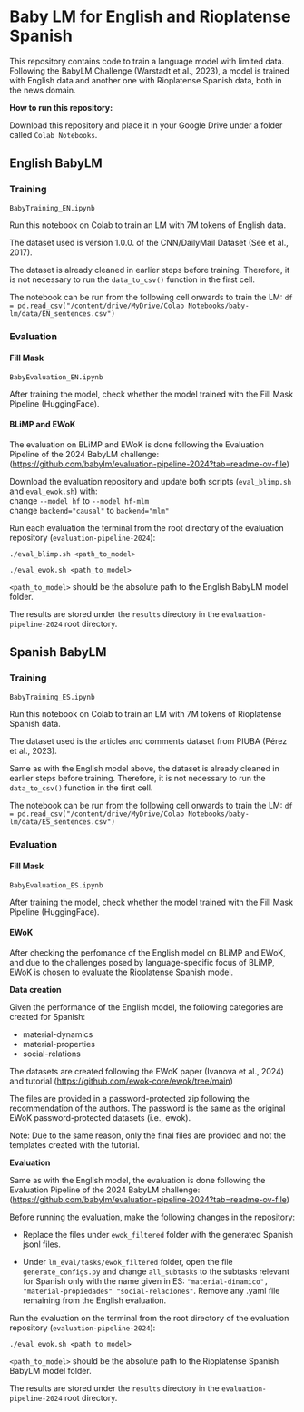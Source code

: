 # Baby LM for English and Rioplatense Spanish

This repository contains code to train a language model with limited data. Following the BabyLM Challenge (Warstadt et al., 2023), a model is trained with English data and another one with Rioplatense Spanish data, both in the news domain. 

**How to run this repository:**

Download this repository and place it in your Google Drive under a folder called `Colab Notebooks`.

## English BabyLM

### Training

`BabyTraining_EN.ipynb`

Run this notebook on Colab to train an LM with 7M tokens of English data.

The dataset used is version 1.0.0. of the CNN/DailyMail Dataset (See et al., 2017).

The dataset is already cleaned in earlier steps before training. Therefore, it is not necessary to run the `data_to_csv()` function in the first cell.

The notebook can be run from the following cell onwards to train the LM:
`df = pd.read_csv("/content/drive/MyDrive/Colab Notebooks/baby-lm/data/EN_sentences.csv")` 

### Evaluation

#### Fill Mask

`BabyEvaluation_EN.ipynb`

After training the model, check whether the model trained with the Fill Mask Pipeline (HuggingFace).

#### BLiMP and EWoK

The evaluation on BLiMP and EWoK is done following the Evaluation Pipeline of the 2024 BabyLM challenge: (https://github.com/babylm/evaluation-pipeline-2024?tab=readme-ov-file)

Download the evaluation repository and update both scripts (`eval_blimp.sh` and `eval_ewok.sh`) with: \
 change `--model hf` to `--model hf-mlm` \
 change `backend="causal"` to `backend="mlm"`

Run each evaluation the terminal from the root directory of the evaluation repository (`evaluation-pipeline-2024`):

`./eval_blimp.sh <path_to_model>`

`./eval_ewok.sh <path_to_model>`

`<path_to_model>` should be the absolute path to the English BabyLM model folder.

The results are stored under the `results` directory in the `evaluation-pipeline-2024` root directory.


## Spanish BabyLM

### Training

`BabyTraining_ES.ipynb`

Run this notebook on Colab to train an LM with 7M tokens of Rioplatense Spanish data.


The dataset used is the articles and comments dataset from PIUBA (Pérez et al., 2023).

Same as with the English model above, the dataset is already cleaned in earlier steps before training. Therefore, it is not necessary to run the `data_to_csv()` function in the first cell.

The notebook can be run from the following cell onwards to train the LM:
`df = pd.read_csv("/content/drive/MyDrive/Colab Notebooks/baby-lm/data/ES_sentences.csv")` 

### Evaluation

#### Fill Mask

`BabyEvaluation_ES.ipynb`

After training the model, check whether the model trained with the Fill Mask Pipeline (HuggingFace).

#### EWoK

After checking the perfomance of the English model on BLiMP and EWoK, and due to the challenges posed by language-specific focus of BLiMP, EWoK is chosen to evaluate the Rioplatense Spanish model.

**Data creation**

Given the performance of the English model, the following categories are created for Spanish:

- material-dynamics
- material-properties
- social-relations

The datasets are created following the EWoK paper (Ivanova et al., 2024) and tutorial (https://github.com/ewok-core/ewok/tree/main)

The files are provided in a password-protected zip following the recommendation of the authors. The password is the same as the original EWoK password-protected datasets (i.e., ewok). 

Note: Due to the same reason, only the final files are provided and not the templates created with the tutorial.

**Evaluation**

Same as with the English model, the evaluation is done following the Evaluation Pipeline of the 2024 BabyLM challenge: (https://github.com/babylm/evaluation-pipeline-2024?tab=readme-ov-file)

Before running the evaluation, make the following changes in the repository:

- Replace the files under `ewok_filtered` folder with the generated Spanish jsonl files.

- Under `lm_eval/tasks/ewok_filtered` folder, open the file `generate_configs.py` and change `all_subtasks` to the subtasks relevant for Spanish only with the name given in ES: `"material-dinamico", "material-propiedades" "social-relaciones"`. 
Remove any .yaml file remaining from the English evaluation.


Run the evaluation on the terminal from the root directory of the evaluation repository (`evaluation-pipeline-2024`):

`./eval_ewok.sh <path_to_model>`

`<path_to_model>` should be the absolute path to the Rioplatense Spanish BabyLM model folder.

The results are stored under the `results` directory in the `evaluation-pipeline-2024` root directory.




